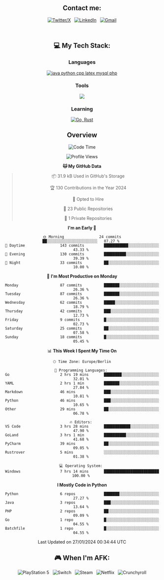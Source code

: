<div align="center">

## Contact me:

[![Twitter/X](https://skillicons.dev/icons?i=twitter)](https://twitter.com/erikskopp) &nbsp;
[![LinkedIn](https://skillicons.dev/icons?i=linkedin)](www.linkedin.com/in/erik-skopp) &nbsp;
[![Gmail](https://skillicons.dev/icons?i=gmail)](mailto:skopp.erik@gmail.com)

<div align="center">
<br>

## 💻 My Tech Stack:

### Languages

[![java python cpp latex mysql php](https://skillicons.dev/icons?i=java,python,cpp,latex,mysql,php)](https://skillicons.dev)

### Tools

[![](https://skillicons.dev/icons?i=matlab,azure,bash,git,github,vscode)](https://skillicons.dev)

### Learning

[![Go, Rust](https://skillicons.dev/icons?i=go,rust)](https://skillicons.dev)

## Overview

<!--START_SECTION:waka-->
![Code Time](http://img.shields.io/badge/Code%20Time-7%20hrs%2014%20mins-blue)

![Profile Views](http://img.shields.io/badge/Profile%20Views-242-blue)

**🐱 My GitHub Data** 

> 📦 31.9 kB Used in GitHub's Storage 
 > 
> 🏆 130 Contributions in the Year 2024
 > 
> 💼 Opted to Hire
 > 
> 📜 23 Public Repositories 
 > 
> 🔑 1 Private Repositories 
 > 
**I'm an Early 🐤** 

```text
🌞 Morning                24 commits          ██░░░░░░░░░░░░░░░░░░░░░░░   07.27 % 
🌆 Daytime                143 commits         ███████████░░░░░░░░░░░░░░   43.33 % 
🌃 Evening                130 commits         ██████████░░░░░░░░░░░░░░░   39.39 % 
🌙 Night                  33 commits          ██░░░░░░░░░░░░░░░░░░░░░░░   10.00 % 
```
📅 **I'm Most Productive on Monday** 

```text
Monday                   87 commits          ███████░░░░░░░░░░░░░░░░░░   26.36 % 
Tuesday                  87 commits          ███████░░░░░░░░░░░░░░░░░░   26.36 % 
Wednesday                62 commits          █████░░░░░░░░░░░░░░░░░░░░   18.79 % 
Thursday                 42 commits          ███░░░░░░░░░░░░░░░░░░░░░░   12.73 % 
Friday                   9 commits           █░░░░░░░░░░░░░░░░░░░░░░░░   02.73 % 
Saturday                 25 commits          ██░░░░░░░░░░░░░░░░░░░░░░░   07.58 % 
Sunday                   18 commits          █░░░░░░░░░░░░░░░░░░░░░░░░   05.45 % 
```


📊 **This Week I Spent My Time On** 

```text
🕑︎ Time Zone: Europe/Berlin

💬 Programming Languages: 
Go                       2 hrs 19 mins       ████████░░░░░░░░░░░░░░░░░   32.01 % 
YAML                     2 hrs 1 min         ███████░░░░░░░░░░░░░░░░░░   27.84 % 
Markdown                 46 mins             ███░░░░░░░░░░░░░░░░░░░░░░   10.81 % 
Python                   46 mins             ███░░░░░░░░░░░░░░░░░░░░░░   10.65 % 
Other                    29 mins             ██░░░░░░░░░░░░░░░░░░░░░░░   06.78 % 

🔥 Editors: 
VS Code                  3 hrs 28 mins       ████████████░░░░░░░░░░░░░   47.90 % 
GoLand                   3 hrs 1 min         ██████████░░░░░░░░░░░░░░░   41.68 % 
PyCharm                  39 mins             ██░░░░░░░░░░░░░░░░░░░░░░░   09.05 % 
Rustrover                5 mins              ░░░░░░░░░░░░░░░░░░░░░░░░░   01.38 % 

💻 Operating System: 
Windows                  7 hrs 14 mins       █████████████████████████   100.00 % 
```

**I Mostly Code in Python** 

```text
Python                   6 repos             ███████░░░░░░░░░░░░░░░░░░   27.27 % 
Java                     3 repos             ███░░░░░░░░░░░░░░░░░░░░░░   13.64 % 
PHP                      2 repos             ██░░░░░░░░░░░░░░░░░░░░░░░   09.09 % 
Go                       1 repo              █░░░░░░░░░░░░░░░░░░░░░░░░   04.55 % 
Batchfile                1 repo              █░░░░░░░░░░░░░░░░░░░░░░░░   04.55 % 
```




 Last Updated on 27/01/2024 00:34:44 UTC
<!--END_SECTION:waka-->



<!--
## 🏆 My Stats:

<p>
    <img height=175 alt="GitHub Stats" src="https://github-readme-stats.vercel.app/api?username=eskopp&show_icons=true&count_private=true&theme=dark" />&nbsp;&nbsp;
    <br><br>
    <img height=175 alt="Most Used Languages" src="https://github-readme-stats.vercel.app/api/top-langs/?username=eskopp&layout=compact&theme=dark" />&nbsp;&nbsp;
</p>
-->
## 🎮 When I'm AFK: 

![PlayStation 5](https://img.shields.io/badge/Playstation%205-003791?style=for-the-badge&logo=playstation-5&logoColor=white) &nbsp;
![Switch](https://img.shields.io/badge/Switch-E60012?style=for-the-badge&logo=nintendo-switch&logoColor=white) &nbsp;
![Steam](https://img.shields.io/badge/steam-%23000000.svg?style=for-the-badge&logo=steam&logoColor=white) &nbsp;
![Netflix](https://img.shields.io/badge/Netflix-E50914?style=for-the-badge&logo=netflix&logoColor=white) &nbsp;
![Crunchyroll](https://img.shields.io/badge/Crunchyroll-F47521?style=for-the-badge&logo=crunchyroll&logoColor=white)

</div>
